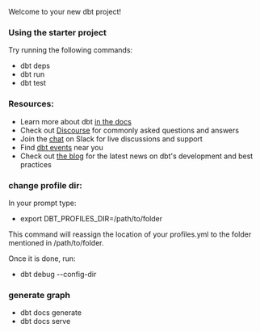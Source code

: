 Welcome to your new dbt project!

### Using the starter project

Try running the following commands:
- dbt deps
- dbt run
- dbt test

### Resources:
- Learn more about dbt [in the docs](https://docs.getdbt.com/docs/introduction)
- Check out [Discourse](https://discourse.getdbt.com/) for commonly asked questions and answers
- Join the [chat](https://community.getdbt.com/) on Slack for live discussions and support
- Find [dbt events](https://events.getdbt.com) near you
- Check out [the blog](https://blog.getdbt.com/) for the latest news on dbt's development and best practices

### change profile dir:
In your prompt type: 
- export DBT_PROFILES_DIR=/path/to/folder

This command will reassign the location of your profiles.yml to the folder mentioned in /path/to/folder.

Once it is done, run: 
- dbt debug --config-dir

### generate graph

- dbt docs generate
- dbt docs serve